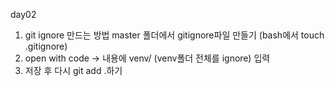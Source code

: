 day02

1. git ignore 만드는 방법
   master 폴더에서 gitignore파일 만들기 (bash에서 touch .gitignore)
2. open with code -> 내용에 venv/ (venv폴더 전체를 ignore) 입력
3. 저장 후 다시 git add .하기
